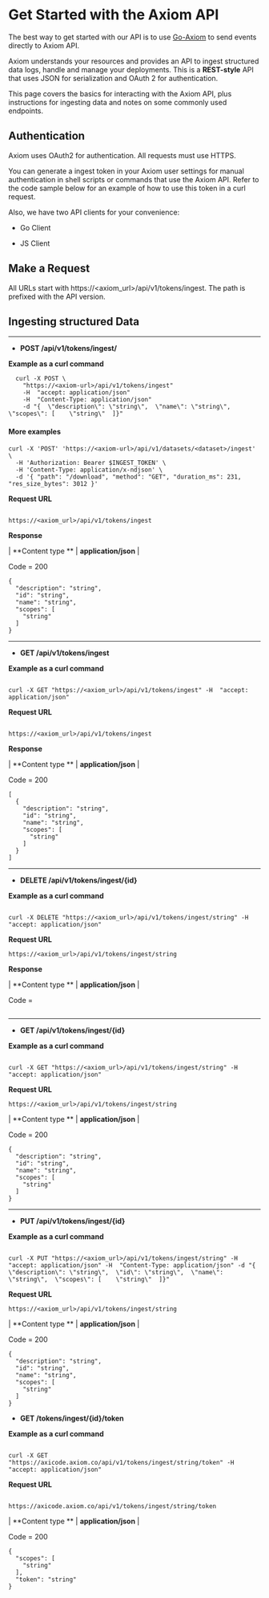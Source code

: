 <div class="axi-header">
  <h1>Get Started with the Axiom API</h1>
</div>

The best way to get started with our API is to use [Go-Axiom](https://github.com/axiomhq/axiom-go) to send events directly to Axiom API.

Axiom understands your resources and provides an API to ingest structured data logs, handle and manage your deployments. This is a **REST-style** API that uses JSON for serialization and OAuth 2 for authentication. 

This page covers the basics for interacting with the Axiom API, plus instructions for ingesting data and notes on some commonly used endpoints.

## Authentication

Axiom uses OAuth2 for authentication. All requests must use HTTPS.

You can generate a ingest token in your Axiom user settings for manual authentication in shell scripts or commands that use the Axiom API. Refer to the code sample below for an example of how to use this token in a curl request.


Also, we have two API clients for your convenience:

- Go Client 

- JS Client

## Make a Request 

All URLs start with https://<axiom_url>/api/v1/tokens/ingest. The path is prefixed with the API version.

## Ingesting structured Data

---

-  **POST /api/v1/tokens/ingest/**

**Example as a curl command**

```
  curl -X POST \
    "https://<axiom-url>/api/v1/tokens/ingest" 
    -H  "accept: application/json" 
    -H  "Content-Type: application/json" 
    -d "{  \"description\": \"string\",  \"name\": \"string\",  \"scopes\": [    \"string\"  ]}"
```
#### More examples

```
curl -X 'POST' 'https://<axiom-url>/api/v1/datasets/<dataset>/ingest' \
  -H 'Authorization: Bearer $INGEST_TOKEN' \
  -H 'Content-Type: application/x-ndjson' \
  -d '{ "path": "/download", "method": "GET", "duration_ms": 231, "res_size_bytes": 3012 }'

```

**Request URL**

```

https://<axiom_url>/api/v1/tokens/ingest

```

**Response**

| **Content type ** | **application/json** |

Code = 200

```
{
  "description": "string",
  "id": "string",
  "name": "string",
  "scopes": [
    "string"
  ]
}
```

---

-  **GET /api/v1/tokens​/ingest**

**Example as a curl command**

```

curl -X GET "https://<axiom_url>/api/v1/tokens/ingest" -H  "accept: application/json"

```

**Request URL**

```

https://<axiom_url>/api/v1/tokens/ingest

```

**Response**

| **Content type ** | **application/json** |

Code = 200

```
[
  {
    "description": "string",
    "id": "string",
    "name": "string",
    "scopes": [
      "string"
    ]
  }
]
```

---

-  **DELETE /api/v1​/tokens​/ingest​/{id}**

**Example as a curl command**

```

curl -X DELETE "https://<axiom_url>/api/v1/tokens/ingest/string" -H  "accept: application/json"

```

**Request URL**

```
https://<axiom_url>/api/v1/tokens/ingest/string

```
**Response**

| **Content type ** | **application/json** |

Code = 

```

```

---

- **GET /api/v1/tokens​/ingest​/{id}**

**Example as a curl command**

```

curl -X GET "https://<axiom_url>/api/v1/tokens/ingest/string" -H  "accept: application/json"

```

**Request URL**

```
https://<axiom_url>/api/v1/tokens/ingest/string

```

| **Content type ** | **application/json** |

Code = 200

```
{
  "description": "string",
  "id": "string",
  "name": "string",
  "scopes": [
    "string"
  ]
}
```

---

- **PUT /api/v1/tokens​/ingest​/{id}**

**Example as a curl command**

```

curl -X PUT "https://<axiom_url>/api/v1/tokens/ingest/string" -H  "accept: application/json" -H  "Content-Type: application/json" -d "{  \"description\": \"string\",  \"id\": \"string\",  \"name\": \"string\",  \"scopes\": [    \"string\"  ]}"

```

**Request URL**

```
https://<axiom_url>/api/v1/tokens/ingest/string

```

| **Content type ** | **application/json** |

Code = 200

```
{
  "description": "string",
  "id": "string",
  "name": "string",
  "scopes": [
    "string"
  ]
}
```

- **GET /tokens​/ingest​/{id}​/token**

**Example as a curl command**

```

curl -X GET "https://axicode.axiom.co/api/v1/tokens/ingest/string/token" -H  "accept: application/json"

```

**Request URL**

```

https://axicode.axiom.co/api/v1/tokens/ingest/string/token

```

| **Content type ** | **application/json** |

Code = 200

```
{
  "scopes": [
    "string"
  ],
  "token": "string"
}

```